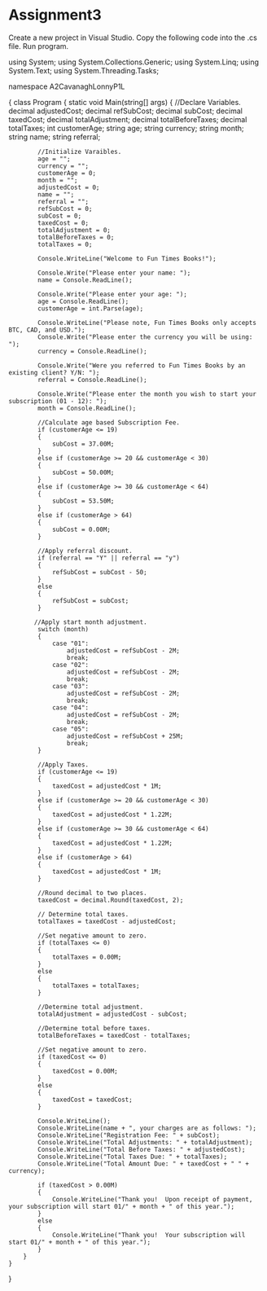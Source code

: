 # Assignment3

Create a new project in Visual Studio.
Copy the following code into the .cs file.
Run program.































using System;
using System.Collections.Generic;
using System.Linq;
using System.Text;
using System.Threading.Tasks;

namespace A2CavanaghLonnyP1L

{
    class Program
    {
        static void Main(string[] args)
        {
            //Declare Variables.
            decimal adjustedCost;
            decimal refSubCost;
            decimal subCost;
            decimal taxedCost;
            decimal totalAdjustment;
            decimal totalBeforeTaxes;
            decimal totalTaxes;
            int customerAge;
            string age;
            string currency;
            string month;
            string name;
            string referral;

            //Initialize Varaibles.
            age = "";
            currency = "";
            customerAge = 0;
            month = "";
            adjustedCost = 0;
            name = "";
            referral = "";
            refSubCost = 0;
            subCost = 0;
            taxedCost = 0;
            totalAdjustment = 0;
            totalBeforeTaxes = 0;
            totalTaxes = 0;

            Console.WriteLine("Welcome to Fun Times Books!");

            Console.Write("Please enter your name: ");
            name = Console.ReadLine();

            Console.Write("Please enter your age: ");
            age = Console.ReadLine();
            customerAge = int.Parse(age);

            Console.WriteLine("Please note, Fun Times Books only accepts BTC, CAD, and USD.");
            Console.Write("Please enter the currency you will be using: ");
            currency = Console.ReadLine();

            Console.Write("Were you referred to Fun Times Books by an existing client? Y/N: ");
            referral = Console.ReadLine();

            Console.Write("Please enter the month you wish to start your subscription (01 - 12): ");
            month = Console.ReadLine();

            //Calculate age based Subscription Fee.
            if (customerAge <= 19)
            {
                subCost = 37.00M;
            }
            else if (customerAge >= 20 && customerAge < 30)
            {
                subCost = 50.00M;
            }
            else if (customerAge >= 30 && customerAge < 64)
            {
                subCost = 53.50M;
            }
            else if (customerAge > 64)
            {
                subCost = 0.00M;
            }

            //Apply referral discount.
            if (referral == "Y" || referral == "y")
            {
                refSubCost = subCost - 50;
            }
            else
            {
                refSubCost = subCost;
            }

           //Apply start month adjustment.
            switch (month)
            {
                case "01":
                    adjustedCost = refSubCost - 2M;
                    break;
                case "02":
                    adjustedCost = refSubCost - 2M;
                    break;
                case "03":
                    adjustedCost = refSubCost - 2M;
                    break;
                case "04":
                    adjustedCost = refSubCost - 2M;
                    break;
                case "05":
                    adjustedCost = refSubCost + 25M;
                    break;
            }

            //Apply Taxes.
            if (customerAge <= 19)
            {
                taxedCost = adjustedCost * 1M;
            }
            else if (customerAge >= 20 && customerAge < 30)
            {
                taxedCost = adjustedCost * 1.22M;
            }
            else if (customerAge >= 30 && customerAge < 64)
            {
                taxedCost = adjustedCost * 1.22M;
            }
            else if (customerAge > 64)
            {
                taxedCost = adjustedCost * 1M;
            }

            //Round decimal to two places.
            taxedCost = decimal.Round(taxedCost, 2);
            
            // Determine total taxes.
            totalTaxes = taxedCost - adjustedCost;

            //Set negative amount to zero.
            if (totalTaxes <= 0)
            {
                totalTaxes = 0.00M;
            }
            else
            {
                totalTaxes = totalTaxes;
            }

            //Determine total adjustment.
            totalAdjustment = adjustedCost - subCost;
            
            //Determine total before taxes.
            totalBeforeTaxes = taxedCost - totalTaxes;

            //Set negative amount to zero.
            if (taxedCost <= 0)
            {
                taxedCost = 0.00M;
            }
            else
            {
                taxedCost = taxedCost;
            }

            Console.WriteLine();
            Console.WriteLine(name + ", your charges are as follows: ");
            Console.WriteLine("Registration Fee: " + subCost);
            Console.WriteLine("Total Adjustments: " + totalAdjustment);
            Console.WriteLine("Total Before Taxes: " + adjustedCost);
            Console.WriteLine("Total Taxes Due: " + totalTaxes);
            Console.WriteLine("Total Amount Due: " + taxedCost + " " + currency);

            if (taxedCost > 0.00M)
            {
                Console.WriteLine("Thank you!  Upon receipt of payment, your subscription will start 01/" + month + " of this year.");
            }
            else
            {
                Console.WriteLine("Thank you!  Your subscription will start 01/" + month + " of this year.");
            }
        }
    }
}
